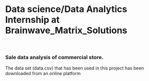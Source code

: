 <h1>Data science/Data Analytics Internship at Brainwave_Matrix_Solutions </h1>
<br>
<h3>Sale data analysis of commercial store.</h3>
<p>The data set (data.csv) that has been used in this project has been downloaded from an online platform</p>